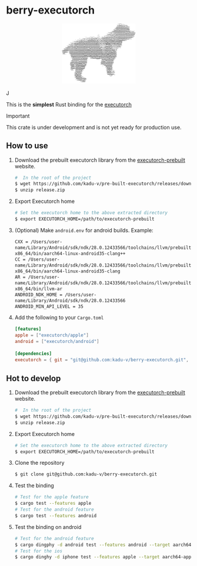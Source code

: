 # berry-executorch

<p align="center">
    <img src="resource/image/logo.jpeg" alt="berry-executorch" width="200"　height="200">
</p>J


This is the **simplest** Rust binding for the [executorch](https://pytorch.org/executorch-overview)

> [!IMPORTANT]
> This crate is under development and is not yet ready for production use.

## How to use
1. Download the prebuilt executorch library from the [executorch-prebuilt](https://github.com/kadu-v/pre-built-executorch) website.
    ```bash
    #  In the root of the project
    $ wget https://github.com/kadu-v/pre-built-executorch/releases/download/v0.4.0/release.zip
    $ unzip release.zip
    ```

2. Export Executorch home
    ```bash
    # Set the executorch home to the above extracted directory
    $ export EXECUTORCH_HOME=/path/to/executorch-prebuilt
    ```

4. (Optional) Make `android.env` for android builds. Example:
    ```.env
    CXX = /Users/user-name/Library/Android/sdk/ndk/28.0.12433566/toolchains/llvm/prebuilt/darwin-x86_64/bin/aarch64-linux-android35-clang++
    CC = /Users/user-name/Library/Android/sdk/ndk/28.0.12433566/toolchains/llvm/prebuilt/darwin-x86_64/bin/aarch64-linux-android35-clang
    AR = /Users/user-name/Library/Android/sdk/ndk/28.0.12433566/toolchains/llvm/prebuilt/darwin-x86_64/bin/llvm-ar
    ANDROID_NDK_HOME = /Users/user-name/Library/Android/sdk/ndk/28.0.12433566
    ANDROID_MIN_API_LEVEL = 35
    ```

3. Add the following to your `Cargo.toml`
    ```toml
    [features]
    apple = ["executorch/apple"]
    android = ["executorch/android"]

    [dependencies]
    executorch = { git = "git@github.com:kadu-v/berry-executorch.git", version = "0.1.0" }
    ```


## Hot to develop

1. Download the prebuilt executorch library from the [executorch-prebuilt](https://github.com/kadu-v/pre-built-executorch) website.
    ```bash
    #  In the root of the project
    $ wget https://github.com/kadu-v/pre-built-executorch/releases/download/v0.4.0/release.zip
    $ unzip release.zip
    ```

2. Export Executorch home
    ```bash
    # Set the executorch home to the above extracted directory
    $ export EXECUTORCH_HOME=/path/to/executorch-prebuilt
    ```

3. Clone the repository
    ```bash
    $ git clone git@github.com:kadu-v/berry-executorch.git
    ```

4. Test the binding
    ```bash
    # Test for the apple feature
    $ cargo test --features apple
    # Test for the android feature
    $ cargo test --features android 
    ```

5. Test the binding on android
    ```bash
    # Test for the android feature
    $ cargo dingphy -d android test --features android --target aarch64-linux-android
    # Test for the ios
    $ cargo dinghy -d iphone test --features apple --target aarch64-apple-ios
    ```